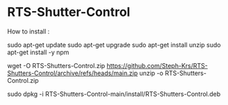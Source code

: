# RTS-Shutter-Control

How to install :

sudo apt-get update
sudo apt-get upgrade
sudo apt-get install unzip
sudo apt-get install -y npm


wget -O RTS-Shutters-Control.zip https://github.com/Steph-Krs/RTS-Shutters-Control/archive/refs/heads/main.zip
unzip -o RTS-Shutters-Control.zip

sudo dpkg -i RTS-Shutters-Control-main/install/RTS-Shutters-Control.deb
